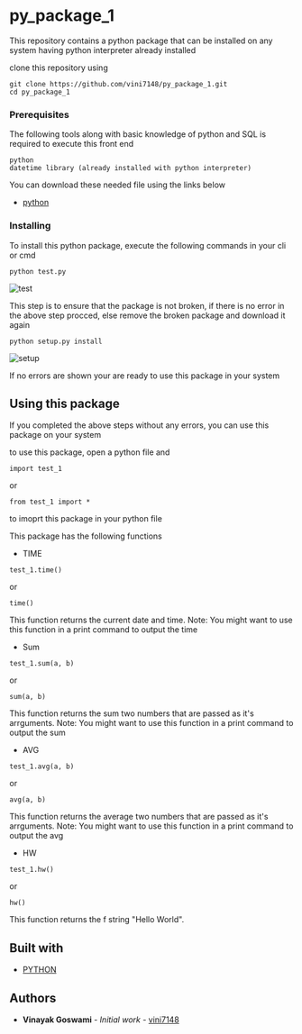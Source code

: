 # py_package_1

This repository contains a python package that can be installed on any system having python interpreter already installed

clone this repository using
```
git clone https://github.com/vini7148/py_package_1.git
cd py_package_1
```

### Prerequisites

The following tools along with basic knowledge of python and SQL is required to execute this front end

```
python
datetime library (already installed with python interpreter)
```

You can download these needed file using the links below

* [python](https://www.python.org/ftp/python/3.8.0/python-3.8.0.exe)

### Installing

To install this python package, execute the following commands in your cli or cmd

```
python test.py
```

![test](https://github.com/vini7148/py_package_1/blob/master/ss/test.png)

This step is to ensure that the package is not broken, if there is no error in the above step procced, else remove the broken package and download it again

```
python setup.py install
```

![setup](https://github.com/vini7148/py_package_1/blob/master/ss/setup.png)

If no errors are shown your are ready to use this package in your system

## Using this package

If you completed the above steps without any errors, you can use this package on your system

to use this package, open a python file and 
```
import test_1
```
or
```
from test_1 import *
```
to imoprt this package in your python file

This package has the following functions

* TIME
```
test_1.time()
```
or
```
time()
```
This function returns the current date and time.
Note: You might want to use this function in a print command to output the time

* Sum
```
test_1.sum(a, b)
```
or
```
sum(a, b)
```
This function returns the sum two numbers that are passed as it's arrguments.
Note: You might want to use this function in a print command to output the sum

* AVG
```
test_1.avg(a, b)
```
or
```
avg(a, b)
```
This function returns the average two numbers that are passed as it's arrguments.
Note: You might want to use this function in a print command to output the avg

* HW
```
test_1.hw()
```
or
```
hw()
```
This function returns the f string "Hello World".



## Built with

* [PYTHON](https://www.python.org/)

## Authors

* **Vinayak Goswami** - *Initial work* - [vini7148](https://github.com/vini7148)
